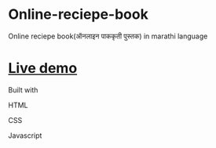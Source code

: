 # Online-reciepe-book

Online reciepe book(ऑनलाइन पाककृती पुस्तक) in marathi language

# [Live demo]( https://rutuja20901.github.io/Online-reciepe-book/ )

Built with

HTML

CSS

Javascript
